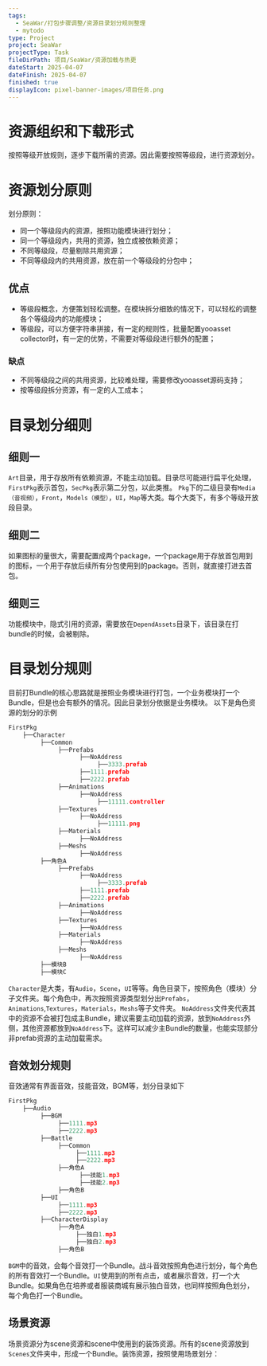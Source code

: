 ```yaml
---
tags:
  - SeaWar/打包步骤调整/资源目录划分规则整理
  - mytodo
type: Project
project: SeaWar
projectType: Task
fileDirPath: 项目/SeaWar/资源加载与热更
dateStart: 2025-04-07
dateFinish: 2025-04-07
finished: true
displayIcon: pixel-banner-images/项目任务.png
---
```

# 资源组织和下载形式
按照等级开放规则，逐步下载所需的资源。因此需要按照等级段，进行资源划分。
# 资源划分原则
划分原则：
- 同一个等级段内的资源，按照功能模块进行划分；
- 同一个等级段内，共用的资源，独立成被依赖资源；
- 不同等级段，尽量剔除共用资源；
- 不同等级段内的共用资源，放在前一个等级段的分包中；
## 优点
- 等级段概念，方便策划轻松调整。在模块拆分细致的情况下，可以轻松的调整各个等级段内的功能模块；
- 等级段，可以方便字符串拼接，有一定的规则性，批量配置yooasset collector时，有一定的优势，不需要对等级段进行额外的配置；
### 缺点
- 不同等级段之间的共用资源，比较难处理，需要修改yooasset源码支持；
- 按等级段拆分资源，有一定的人工成本；
# 目录划分细则
## 细则一
`Art`目录，用于存放所有依赖资源，不能主动加载。目录尽可能进行扁平化处理，`FirstPkg`表示首包，`SecPkg`表示第二分包，以此类推。
`Pkg`下的二级目录有`Media（音视频）`，`Front`，`Models（模型）`，`UI`，`Map`等大类。每个大类下，有多个等级开放段目录。
## 细则二
如果图标的量很大，需要配置成两个package，一个package用于存放首包用到的图标，一个用于存放后续所有分包使用到的package。否则，就直接打进去首包。
## 细则三
功能模块中，隐式引用的资源，需要放在`DependAssets`目录下，该目录在打bundle的时候，会被剔除。
# 目录划分规则
目前打Bundle的核心思路就是按照业务模块进行打包，一个业务模块打一个Bundle，但是也会有额外的情况。因此目录划分依据是业务模块。
以下是角色资源的划分的示例
```c
FirstPkg  
    ├──Character  
         ├──Common  
              ├──Prefabs  
                    ├──NoAddress  
                         ├──3333.prefab      
                    ├──1111.prefab  
                    ├──2222.prefab  
              ├──Animations  
                    ├──NoAddress  
                         ├──11111.controller      
              ├──Textures  
                    ├──NoAddress  
                         ├──11111.png      
              ├──Materials  
                    ├──NoAddress  
              ├──Meshs  
                    ├──NoAddress  
         ├──角色A  
              ├──Prefabs  
                    ├──NoAddress  
                         ├──3333.prefab      
                    ├──1111.prefab  
                    ├──2222.prefab  
              ├──Animations  
                    ├──NoAddress  
              ├──Textures  
                    ├──NoAddress  
              ├──Materials  
                    ├──NoAddress  
              ├──Meshs  
                    ├──NoAddress  
         ├──模块B  
         ├──模块C
```
`Character`是大类，有`Audio`，`Scene`，`UI`等等。角色目录下，按照角色（模块）分子文件夹。每个角色中，再次按照资源类型划分出`Prefabs`，`Animations`,`Textures`，`Materials`，`Meshs`等子文件夹。
`NoAddress`文件夹代表其中的资源不会被打包成主Bundle，建议需要主动加载的资源，放到`NoAddress`外侧，其他资源都放到`NoAddress`下。这样可以减少主Bundle的数量，也能实现部分非prefab资源的主动加载需求。
## 音效划分规则
音效通常有界面音效，技能音效，BGM等，划分目录如下
```C
FirstPkg  
    ├──Audio  
         ├──BGM  
              ├──1111.mp3  
              ├──2222.mp3  
         ├──Battle  
              ├──Common  
                   ├──1111.mp3  
                   ├──2222.mp3  
              ├──角色A  
                    ├──技能1.mp3  
                    ├──技能2.mp3  
              ├──角色B  
         ├──UI  
              ├──1111.mp3  
              ├──2222.mp3  
         ├──CharacterDisplay  
              ├──角色A  
                   ├──独白1.mp3  
                   ├──独白2.mp3  
              ├──角色B
```
`BGM`中的音效，会每个音效打一个Bundle。战斗音效按照角色进行划分，每个角色的所有音效打一个Bundle。`UI`使用到的所有点击，或者展示音效，打一个大Bundle。如果角色在培养或者服装商城有展示独白音效，也同样按照角色划分，每个角色打一个Bundle。
## 场景资源
场景资源分为scene资源和scene中使用到的装饰资源。所有的scene资源放到`Scenes`文件夹中，形成一个Bundle。装饰资源，按照使用场景划分：







